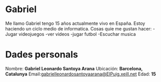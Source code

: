# Gabriel
Me llamo Gabriel tengo 15 años actualmente vivo en España. Estoy haciendo un ciclo medio de informatica.
Cosas quie me gustan hacer:
-Jugar videojuegos
-ver videos
-jugar futbol
-Escuchar musica 
# **Dades personals**
Nombre: **Gabriel Leonardo Santoya Arana**
Ubicación: **Barcelona, Catalunya**
Email:gabrielleonardosantoyaarana@ElPuig.xeill.net
Edad: **15**
